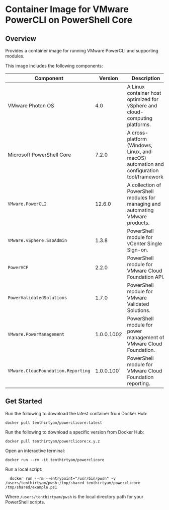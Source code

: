 # Container Image for VMware PowerCLI on PowerShell Core

## Overview

Provides a container image for running VMware PowerCLI and supporting modules.

This image includes the following components:

Component | Version | Description
---------|----------|----------
VMware Photon OS | 4.0 | A Linux container host optimized for vSphere and cloud-computing platforms.
Microsoft PowerShell Core | 7.2.0 | A cross-platform (Windows, Linux, and macOS) automation and configuration tool/framework.
`VMware.PowerCLI` | 12.6.0 | A collection of PowerShell modules for managing and automating VMware products.
`VMware.vSphere.SsoAdmin` | 1.3.8 | PowerShell module for vCenter Single Sign-on.
`PowerVCF`| 2.2.0 | PowerShell module for VMware Cloud Foundation API.
`PowerValidatedSolutions` | 1.7.0 | PowerShell module for VMware Validated Solutions.
`VMware.PowerManagement` | 1.0.0.1002 | PowerShell module for power management of VMware Cloud Foundation.
`VMware.CloudFoundation.Reporting` | 1.0.0.100` | PowerShell module for VMware Cloud Foundation reporting.

## Get Started

Run the following to download the latest container from Docker Hub:

```hcl
docker pull tenthirtyam/powerclicore:latest
```
Run the following to download a specific version from Docker Hub:

```hcl
docker pull tenthirtyam/powerclicore:x.y.z
```

Open an interactive terminal:

```hcl
docker run --rm -it tenthirtyam/powerclicore
```

Run a local script:
    
```hcl
  docker run --rm --entrypoint="/usr/bin/pwsh" -v /users/tenthirtyam/pwsh:/tmp/shared tenthirtyam/powerclicore /tmp/shared/example.ps1
```

Where `/users/tenthirtyam/pwsh` is the local directory path for your PowerShell scripts.
